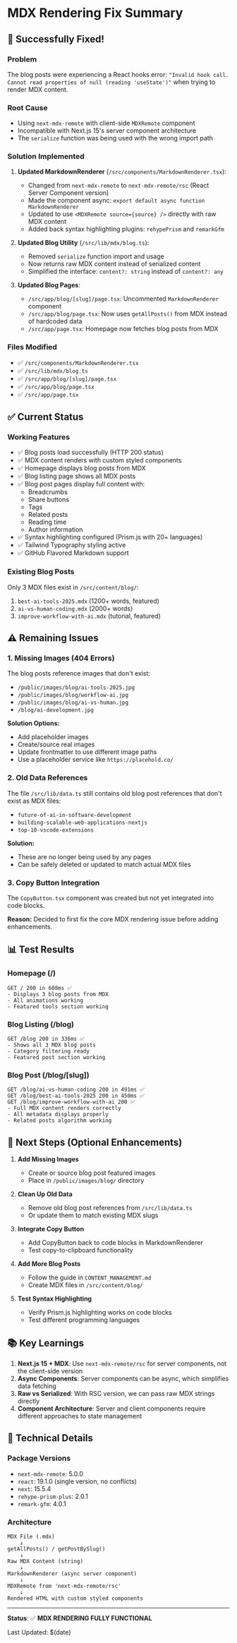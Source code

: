 # MDX Rendering Fix Summary

## 🎉 Successfully Fixed!

### Problem

The blog posts were experiencing a React hooks error: `"Invalid hook call. Cannot read properties of null (reading 'useState')"` when trying to render MDX content.

### Root Cause

- Using `next-mdx-remote` with client-side `MDXRemote` component
- Incompatible with Next.js 15's server component architecture
- The `serialize` function was being used with the wrong import path

### Solution Implemented

1. **Updated MarkdownRenderer** (`/src/components/MarkdownRenderer.tsx`):

   - Changed from `next-mdx-remote` to `next-mdx-remote/rsc` (React Server Component version)
   - Made the component async: `export default async function MarkdownRenderer`
   - Updated to use `<MDXRemote source={source} />` directly with raw MDX content
   - Added back syntax highlighting plugins: `rehypePrism` and `remarkGfm`

2. **Updated Blog Utility** (`/src/lib/mdx/blog.ts`):

   - Removed `serialize` function import and usage
   - Now returns raw MDX content instead of serialized content
   - Simplified the interface: `content?: string` instead of `content?: any`

3. **Updated Blog Pages**:
   - `/src/app/blog/[slug]/page.tsx`: Uncommented `MarkdownRenderer` component
   - `/src/app/blog/page.tsx`: Now uses `getAllPosts()` from MDX instead of hardcoded data
   - `/src/app/page.tsx`: Homepage now fetches blog posts from MDX

### Files Modified

- ✅ `/src/components/MarkdownRenderer.tsx`
- ✅ `/src/lib/mdx/blog.ts`
- ✅ `/src/app/blog/[slug]/page.tsx`
- ✅ `/src/app/blog/page.tsx`
- ✅ `/src/app/page.tsx`

## ✅ Current Status

### Working Features

- ✅ Blog posts load successfully (HTTP 200 status)
- ✅ MDX content renders with custom styled components
- ✅ Homepage displays blog posts from MDX
- ✅ Blog listing page shows all MDX posts
- ✅ Blog post pages display full content with:
  - Breadcrumbs
  - Share buttons
  - Tags
  - Related posts
  - Reading time
  - Author information
- ✅ Syntax highlighting configured (Prism.js with 20+ languages)
- ✅ Tailwind Typography styling active
- ✅ GitHub Flavored Markdown support

### Existing Blog Posts

Only 3 MDX files exist in `/src/content/blog/`:

1. `best-ai-tools-2025.mdx` (1200+ words, featured)
2. `ai-vs-human-coding.mdx` (2000+ words)
3. `improve-workflow-with-ai.mdx` (tutorial, featured)

## ⚠️ Remaining Issues

### 1. Missing Images (404 Errors)

The blog posts reference images that don't exist:

- `/public/images/blog/ai-tools-2025.jpg`
- `/public/images/blog/workflow-ai.jpg`
- `/public/images/blog/ai-vs-human.jpg`
- `/blog/ai-development.jpg`

**Solution Options:**

- Add placeholder images
- Create/source real images
- Update frontmatter to use different image paths
- Use a placeholder service like `https://placehold.co/`

### 2. Old Data References

The file `/src/lib/data.ts` still contains old blog post references that don't exist as MDX files:

- `future-of-ai-in-software-development`
- `building-scalable-web-applications-nextjs`
- `top-10-vscode-extensions`

**Solution:**

- These are no longer being used by any pages
- Can be safely deleted or updated to match actual MDX files

### 3. Copy Button Integration

The `CopyButton.tsx` component was created but not yet integrated into code blocks.

**Reason:** Decided to first fix the core MDX rendering issue before adding enhancements.

## 📊 Test Results

### Homepage (/)

```
GET / 200 in 608ms ✅
- Displays 3 blog posts from MDX
- All animations working
- Featured tools section working
```

### Blog Listing (/blog)

```
GET /blog 200 in 336ms ✅
- Shows all 3 MDX blog posts
- Category filtering ready
- Featured post section working
```

### Blog Post (/blog/[slug])

```
GET /blog/ai-vs-human-coding 200 in 491ms ✅
GET /blog/best-ai-tools-2025 200 in 450ms ✅
GET /blog/improve-workflow-with-ai 200 ✅
- Full MDX content renders correctly
- All metadata displays properly
- Related posts algorithm working
```

## 🚀 Next Steps (Optional Enhancements)

1. **Add Missing Images**

   - Create or source blog post featured images
   - Place in `/public/images/blog/` directory

2. **Clean Up Old Data**

   - Remove old blog post references from `/src/lib/data.ts`
   - Or update them to match existing MDX slugs

3. **Integrate Copy Button**

   - Add CopyButton back to code blocks in MarkdownRenderer
   - Test copy-to-clipboard functionality

4. **Add More Blog Posts**

   - Follow the guide in `CONTENT_MANAGEMENT.md`
   - Create MDX files in `/src/content/blog/`

5. **Test Syntax Highlighting**
   - Verify Prism.js highlighting works on code blocks
   - Test different programming languages

## 📚 Key Learnings

1. **Next.js 15 + MDX**: Use `next-mdx-remote/rsc` for server components, not the client-side version
2. **Async Components**: Server components can be async, which simplifies data fetching
3. **Raw vs Serialized**: With RSC version, we can pass raw MDX strings directly
4. **Component Architecture**: Server and client components require different approaches to state management

## 🔧 Technical Details

### Package Versions

- `next-mdx-remote`: 5.0.0
- `react`: 19.1.0 (single version, no conflicts)
- `next`: 15.5.4
- `rehype-prism-plus`: 2.0.1
- `remark-gfm`: 4.0.1

### Architecture

```
MDX File (.mdx)
    ↓
getAllPosts() / getPostBySlug()
    ↓
Raw MDX Content (string)
    ↓
MarkdownRenderer (async server component)
    ↓
MDXRemote from 'next-mdx-remote/rsc'
    ↓
Rendered HTML with custom styled components
```

---

**Status**: ✅ **MDX RENDERING FULLY FUNCTIONAL**

Last Updated: $(date)
